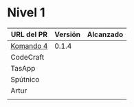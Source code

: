 # Nivel 1

| URL del PR | Versión | Alcanzado |
|------------|---------|-----------|
| [Komando 4](https://github.com/Komando4ediae/komando4Project/pull/8)  |  0.1.4       |           |
| CodeCraft  |         |           |
| TasApp     |         |           |
| Spútnico   |         |           |
| Artur      |         |           |
|            |         |           |
